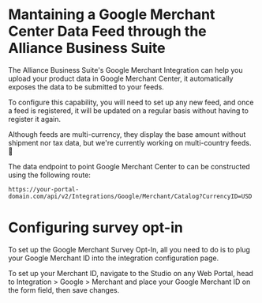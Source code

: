 # Mantaining a Google Merchant Center Data Feed through the Alliance Business Suite

The Alliance Business Suite's Google Merchant Integration can help you upload your product data in Google Merchant Center, it automatically exposes the data to be submitted to your feeds. 

To configure this capability, you will need to set up any new feed, and once a feed is registered, it will be updated on a regular basis without having to register it again.

Although feeds are multi-currency, they display the base amount without shipment nor tax data, but we're currently working on multi-country feeds. 🥳

The data endpoint to point Google Merchant Center to can be constructed using the following route:

 `https://your-portal-domain.com/api/v2/Integrations/Google/Merchant/Catalog?CurrencyID=USD`

# Configuring survey opt-in 

To set up the Google Merchant Survey Opt-In, all you need to do is to plug your Google Merchant ID into the integration configuration page.

To set up your Merchant ID, navigate to the Studio on any Web Portal, head to Integration > Google > Merchant and place your Google Merchant ID on the form field, then save changes.